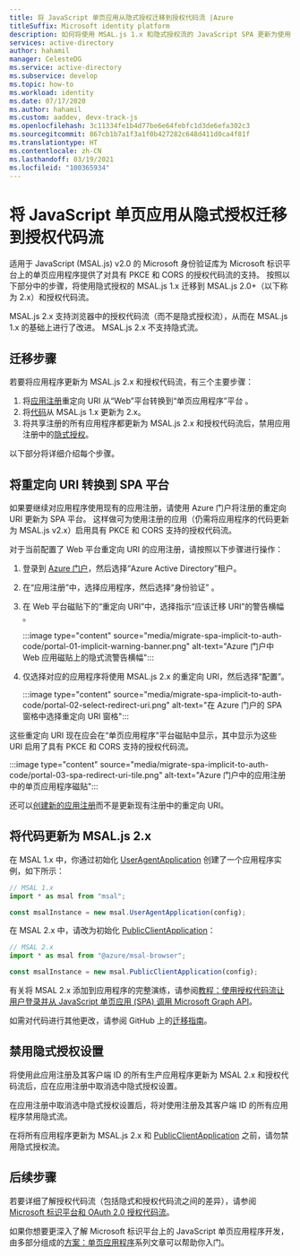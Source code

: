 ```yaml
---
title: 将 JavaScript 单页应用从隐式授权迁移到授权代码流 |Azure
titleSuffix: Microsoft identity platform
description: 如何将使用 MSAL.js 1.x 和隐式授权流的 JavaScript SPA 更新为使用 MSAL.js 2.x 和具有 PKCE 和 CORS 支持的授权代码流。
services: active-directory
author: hahamil
manager: CelesteDG
ms.service: active-directory
ms.subservice: develop
ms.topic: how-to
ms.workload: identity
ms.date: 07/17/2020
ms.author: hahamil
ms.custom: aaddev, devx-track-js
ms.openlocfilehash: 3c11334fe1b4d77be6e64febfc1d3de6efa302c3
ms.sourcegitcommit: 867cb1b7a1f3a1f0b427282c648d411d0ca4f81f
ms.translationtype: HT
ms.contentlocale: zh-CN
ms.lasthandoff: 03/19/2021
ms.locfileid: "100365934"
---
```

# <a name="migrate-a-javascript-single-page-app-from-implicit-grant-to-auth-code-flow"></a>将 JavaScript 单页应用从隐式授权迁移到授权代码流

适用于 JavaScript (MSAL.js) v2.0 的 Microsoft 身份验证库为 Microsoft 标识平台上的单页应用程序提供了对具有 PKCE 和 CORS 的授权代码流的支持。 按照以下部分中的步骤，将使用隐式授权的 MSAL.js 1.x 迁移到 MSAL.js 2.0+（以下称为 2.x）和授权代码流。

MSAL.js 2.x 支持浏览器中的授权代码流（而不是隐式授权流），从而在 MSAL.js 1.x 的基础上进行了改进。 MSAL.js 2.x 不支持隐式流。

## <a name="migration-steps"></a>迁移步骤

若要将应用程序更新为 MSAL.js 2.x 和授权代码流，有三个主要步骤：

1. 将[应用注册](#switch-redirect-uris-to-spa-platform)重定向 URI 从“Web”平台转换到“单页应用程序”平台 。
1. 将[代码](#switch-redirect-uris-to-spa-platform)从 MSAL.js 1.x 更新为 2.x。
1. 将共享注册的所有应用程序都更新为 MSAL.js 2.x 和授权代码流后，禁用应用注册中的[隐式授权](#disable-implicit-grant-settings)。

以下部分将详细介绍每个步骤。

## <a name="switch-redirect-uris-to-spa-platform"></a>将重定向 URI 转换到 SPA 平台

如果要继续对应用程序使用现有的应用注册，请使用 Azure 门户将注册的重定向 URI 更新为 SPA 平台。 这样做可为使用注册的应用（仍需将应用程序的代码更新为 MSAL.js v2.x）启用具有 PKCE 和 CORS 支持的授权代码流。

对于当前配置了 Web 平台重定向 URI 的应用注册，请按照以下步骤进行操作：

1. 登录到 <a href="https://portal.azure.com/" target="_blank">Azure 门户</a>，然后选择“Azure Active Directory”租户。
1. 在“应用注册”中，选择应用程序，然后选择“身份验证” 。
1. 在 Web 平台磁贴下的“重定向 URI”中，选择指示“应该迁移 URI”的警告横幅 。

    :::image type="content" source="media/migrate-spa-implicit-to-auth-code/portal-01-implicit-warning-banner.png" alt-text="Azure 门户中 Web 应用磁贴上的隐式流警告横幅":::
1. 仅选择对应的应用程序将使用 MSAL.js 2.x 的重定向 URI，然后选择“配置”。

    :::image type="content" source="media/migrate-spa-implicit-to-auth-code/portal-02-select-redirect-uri.png" alt-text="在 Azure 门户的 SPA 窗格中选择重定向 URI 窗格":::

这些重定向 URI 现在应会在“单页应用程序”平台磁贴中显示，其中显示为这些 URI 启用了具有 PKCE 和 CORS 支持的授权代码流。

:::image type="content" source="media/migrate-spa-implicit-to-auth-code/portal-03-spa-redirect-uri-tile.png" alt-text="Azure 门户中的应用注册中的单页应用程序磁贴":::

还可以[创建新的应用注册](scenario-spa-app-registration.md)而不是更新现有注册中的重定向 URI。

## <a name="update-your-code-to-msaljs-2x"></a>将代码更新为 MSAL.js 2.x

在 MSAL 1.x 中，你通过初始化 [UserAgentApplication][msal-js-useragentapplication] 创建了一个应用程序实例，如下所示：

```javascript
// MSAL 1.x
import * as msal from "msal";

const msalInstance = new msal.UserAgentApplication(config);
```

在 MSAL 2.x 中，请改为初始化 [PublicClientApplication][msal-js-publicclientapplication]：

```javascript
// MSAL 2.x
import * as msal from "@azure/msal-browser";

const msalInstance = new msal.PublicClientApplication(config);
```

有关将 MSAL 2.x 添加到应用程序的完整演练，请参阅[教程：使用授权代码流让用户登录并从 JavaScript 单页应用 (SPA) 调用 Microsoft Graph API](tutorial-v2-javascript-auth-code.md)。

如需对代码进行其他更改，请参阅 GitHub 上的[迁移指南](https://github.com/AzureAD/microsoft-authentication-library-for-js/blob/dev/lib/msal-browser/docs/v1-migration.md)。

## <a name="disable-implicit-grant-settings"></a>禁用隐式授权设置

将使用此应用注册及其客户端 ID 的所有生产应用程序更新为 MSAL 2.x 和授权代码流后，应在应用注册中取消选中隐式授权设置。

在应用注册中取消选中隐式授权设置后，将对使用注册及其客户端 ID 的所有应用程序禁用隐式流。

在将所有应用程序更新为 MSAL.js 2.x 和 [PublicClientApplication][msal-js-publicclientapplication] 之前，请勿禁用隐式授权流。

## <a name="next-steps"></a>后续步骤

若要详细了解授权代码流（包括隐式和授权代码流之间的差异），请参阅 [Microsoft 标识平台和 OAuth 2.0 授权代码流](v2-oauth2-auth-code-flow.md)。

如果你想要更深入了解 Microsoft 标识平台上的 JavaScript 单页应用程序开发，由多部分组成的[方案：单页应用程序](scenario-spa-overview.md)系列文章可以帮助你入门。

<!-- LINKS - external -->
[msal-js-useragentapplication]: https://azuread.github.io/microsoft-authentication-library-for-js/ref/classes/_azure_msal.useragentapplication.html
[msal-js-publicclientapplication]: https://azuread.github.io/microsoft-authentication-library-for-js/ref/classes/_azure_msal_browser.publicclientapplication.html
